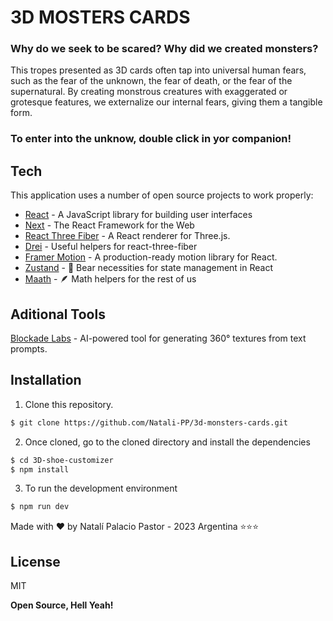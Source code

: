 # 3D MOSTERS CARDS

### Why do we seek to be scared? Why did we created monsters?
This tropes presented as 3D cards often tap into universal human fears, such as the fear of the unknown, the fear of death, or the fear of the supernatural. By creating monstrous creatures with exaggerated or grotesque features, we externalize our internal fears, giving them a tangible form.

### To enter into the unknow, double click in yor companion!

## Tech

This application uses a number of open source projects to work properly:

- [React](https://reactjs.org/) - A JavaScript library for building user interfaces
- [Next](https://nextjs.org/) - The React Framework for the Web
- [React Three Fiber](https://docs.pmnd.rs/react-three-fiber/getting-started/introduction) - A React renderer for Three.js.
- [Drei](https://github.com/pmndrs/drei) - Useful helpers for react-three-fiber 
- [Framer Motion](https://www.framer.com/motion/) - A production-ready motion library for React.
- [Zustand](https://zustand-demo.pmnd.rs/) - :bear: Bear necessities for state management in React 
- [Maath](https://github.com/pmndrs/maath) - :feather: Math helpers for the rest of us 

## Aditional Tools
[Blockade Labs](https://www.blockadelabs.com/) - AI-powered tool for generating  360° textures from text prompts. 

## Installation

1. Clone this repository.

```sh
$ git clone https://github.com/Natali-PP/3d-monsters-cards.git
```
2. Once cloned, go to the cloned directory and install the dependencies
```sh
$ cd 3D-shoe-customizer
$ npm install
```
3. To run the development environment
```sh
$ npm run dev
```

Made with ❤️  by Natalí Palacio Pastor - 2023 Argentina ⭐⭐⭐
## License

MIT

**Open Source, Hell Yeah!**
